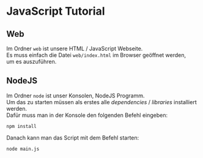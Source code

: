 # JavaScript Tutorial
## Web
Im Ordner `web` ist unsere HTML / JavaScript Webseite.  
Es muss einfach die Datei `web/index.html` im Browser geöffnet werden,  
um es auszuführen.

## NodeJS
Im Ordner `node` ist unser Konsolen, NodeJS Programm.  
Um das zu starten müssen als erstes alle _dependencies_ / _libraries_ installiert werden.  
Dafür muss man in der Konsole den folgenden Befehl eingeben:
```
npm install
```
Danach kann man das Script mit dem Befehl starten:
```
node main.js
```
